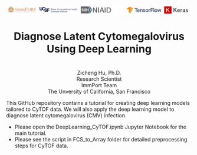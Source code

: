 ![alt text](Data/header.png)

<center> <h1> Diagnose Latent Cytomegalovirus Using Deep Learning <h1> </center>
<center>Zicheng Hu, Ph.D.</center>
<center>Research Scientist</center>
<center>ImmPort Team</center>
<center>The Unversity of California, San Francisco</center>

This GitHub repository contains a tutorial for creating deep learning models tailored to CyTOF data. We will also apply the deep learning model to diagnose latent cytomegalovirus (CMV) infection.

* Please open the DeepLearning_CyTOF.ipynb Jupyter Notebook for the main tutorial. 
* Please see the script in FCS_to_Array folder for detailed preprocessing steps for CyTOF data. 